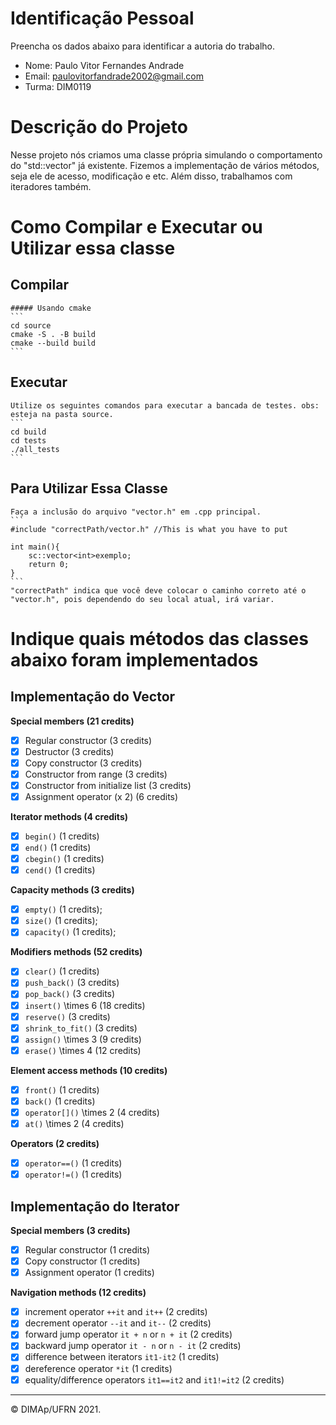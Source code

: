 ﻿# Identificação Pessoal

Preencha os dados abaixo para identificar a autoria do trabalho.

- Nome: Paulo Vitor Fernandes Andrade
- Email: paulovitorfandrade2002@gmail.com
- Turma: DIM0119

# Descrição do Projeto

Nesse projeto nós criamos uma classe própria simulando o comportamento do "std::vector" já existente. Fizemos a implementação de vários métodos, seja ele de acesso, modificação e etc. Além disso, trabalhamos com iteradores também.

# Como Compilar e Executar ou Utilizar essa classe

## Compilar
    ##### Usando cmake
    ```
    cd source
	cmake -S . -B build
	cmake --build build
    ```

## Executar
    Utilize os seguintes comandos para executar a bancada de testes. obs: esteja na pasta source.
    ```
    cd build
    cd tests
    ./all_tests
    ```

## Para Utilizar Essa Classe
    Faça a inclusão do arquivo "vector.h" em .cpp principal.
    ```
    #include "correctPath/vector.h" //This is what you have to put

    int main(){
        sc::vector<int>exemplo;
        return 0;
    }
    ```
    "correctPath" indica que você deve colocar o caminho correto até o "vector.h", pois dependendo do seu local atual, irá variar.

# Indique quais métodos das classes abaixo foram implementados

## Implementação do Vector

**Special members (21 credits)**
- [x] Regular constructor (3 credits)
- [x] Destructor (3 credits)
- [x] Copy constructor (3 credits)
- [x] Constructor from range (3 credits)
- [x] Constructor from initialize list (3 credits)
- [x] Assignment operator (x 2) (6 credits)

**Iterator methods (4 credits)**
- [x] `begin()` (1 credits)
- [x] `end()` (1 credits)
- [x] `cbegin()` (1 credits)
- [x] `cend()` (1 credits)

**Capacity methods (3 credits)**
- [x] `empty()` (1 credits);
- [x] `size()` (1 credits);
- [x] `capacity()` (1 credits);

**Modifiers methods (52 credits)**
- [x] `clear()` (1 credits)
- [x] `push_back()` (3 credits)
- [x] `pop_back()` (3 credits)
- [x] `insert()` \times 6 (18 credits)
- [x] `reserve()` (3 credits)
- [x] `shrink_to_fit()` (3 credits)
- [x] `assign()` \times 3 (9 credits)
- [x] `erase()` \times 4 (12 credits)

**Element access methods (10 credits)**
- [x] `front()` (1 credits)
- [x] `back()` (1 credits)
- [x] `operator[]()` \times 2 (4 credits)
- [x] `at()` \times 2 (4 credits)

**Operators (2 credits)**
- [x] `operator==()` (1 credits)
- [x] `operator!=()` (1 credits)

## Implementação do Iterator

**Special members (3 credits)**
- [x] Regular constructor (1 credits)
- [x] Copy constructor (1 credits)
- [x] Assignment operator (1 credits)

**Navigation methods (12 credits)**
- [x] increment operator `++it` and `it++` (2 credits)
- [x] decrement operator `--it` and `it--` (2 credits)
- [x] forward jump operator `it + n` or `n + it`   (2 credits)
- [x] backward jump operator `it - n` or `n - it`   (2 credits)
- [x] difference between iterators `it1-it2` (1 credits)
- [x] dereference operator `*it` (1 credits)
- [x] equality/difference operators `it1==it2` and `it1!=it2` (2 credits)

--------
&copy; DIMAp/UFRN 2021.
